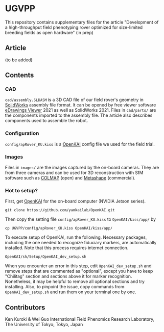 # UGVPP

This repository contains supplementary files for the article "Development of a high-throughput field phenotyping rover optimized for size-limited breeding fields as open hardware" (in prep)

## Article
(to be added)

## Contents

### CAD
`cad/assembly.SLDASM` is a 3D CAD file of our field rover's geometry in [SolidWorks](https://www.solidworks.com/) assembly file format. It can be opened by free viewer software [eDrawings Viewer](https://www.edrawingsviewer.com/) 2021 as well as SolidWorks 2021. Files in `cad/parts/` are the components imported to the assembly file. The article also describes components used to assemble the robot.

### Configuration
`config/apRover_KU.kiss` is a [OpenKAI](https://github.com/yankailab/OpenKAI) config file we used for the field trial.

### Images
Files in `images/` are the images captured by the on-board cameras. They are from three cameras and can be used for 3D reconstruction with SfM software such as [COLMAP](https://colmap.github.io/) (open) and [Metashape](https://www.agisoft.com/) (commercial).

### Hot to setup?
First, get [OpenKAI](https://github.com/yankailab/OpenKAI) for the on-board computer (NVIDIA Jetson series).

```
git clone https://github.com/yankailab/OpenKAI.git
```

Then copy the setting file `config/apRover_KU.kiss` to `OpenKAI/kiss/app/` by

```
cp UGVPP/config/apRover_KU.kiss OpenKAI/kiss/app/
```

To execute setup of OpenKAI, run the following. Necessary packages, including the one needed to recognize fiduciary markers, are automatically installed. Note that this process requires internet connection.

```
OpenKAI/sh/Setup/OpenKAI_dev_setup.sh
```

When you encounter an error in this step, edit `OpenKAI_dev_setup.sh` and remove steps that are commented as "optional", except you have to keep "Chilitag" section and sections above it for marker recognition. Nonetheless, it may be helpful to remove all optional sections and try installing. Also, to pinpoint the issue, copy commands from `OpenKAI_dev_setup.sh` and run them on your terminal one by one.





## Contributors
Ken Kuroki & Wei Guo
International Field Phenomics Research Laboratory, The University of Tokyo, Tokyo, Japan
